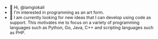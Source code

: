 - 👋 Hi, @iamgiokali
- 👀 I'm interested in programming as an art form.
- 🌱 I am currently looking for new ideas that I can develop using code as support. This motivates me to focus on a variety of programming languages such as Python, Go, Java, C++ and scripting languages such as PHP. 


<!---
iamgiokali/iamgiokali is a ✨ special ✨ repository because its `README.md` (this file) appears on your GitHub profile.
You can click the Preview link to take a look at your changes.
--->
